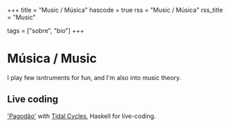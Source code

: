 +++
title = "Music / Música"
hascode = true
rss = "Music / Música"
rss_title = "Music"

tags = ["sobre", "bio"]
+++

# Música / Music

I play few isntruments for fun, and I'm also into music theory.  

## Live coding  
['Pagodão'](https://github.com/fargolo/pagodera) with [Tidal Cycles](https://tidalcycles.org/index.php/Welcome), Haskell for live-coding.  